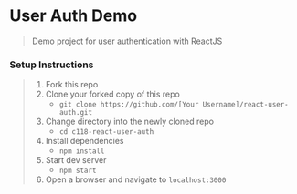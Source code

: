 # User Auth Demo

> Demo project for user authentication with ReactJS

### Setup Instructions

> 1. Fork this repo
> 1. Clone your forked copy of this repo
>    - `git clone https://github.com/[Your Username]/react-user-auth.git`
> 1. Change directory into the newly cloned repo
>    - `cd c118-react-user-auth`
> 1. Install dependencies 
>    - `npm install`
> 1. Start dev server
>    - `npm start`
> 1. Open a browser and navigate to `localhost:3000` 